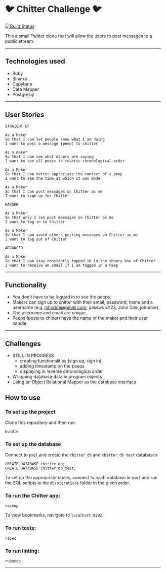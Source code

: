 # :bird: Chitter Challenge :bird:

[![Build Status](https://travis-ci.com/petraartep/chitter-challenge.svg?branch=master)](https://travis-ci.com/petraartep/chitter-challenge)

This a small Twitter clone that will allow the users to post messages to a public stream.

---

## Technologies used
- Ruby 
- Sinatra
- Capybara
- Data Mapper
- Postgresql 

---

## User Stories

```
STRAIGHT UP

As a Maker
So that I can let people know what I am doing  
I want to post a message (peep) to chitter

As a maker
So that I can see what others are saying  
I want to see all peeps in reverse chronological order

As a Maker
So that I can better appreciate the context of a peep
I want to see the time at which it was made

As a Maker
So that I can post messages on Chitter as me
I want to sign up for Chitter

HARDER

As a Maker
So that only I can post messages on Chitter as me
I want to log in to Chitter

As a Maker
So that I can avoid others posting messages on Chitter as me
I want to log out of Chitter

ADVANCED

As a Maker
So that I can stay constantly tapped in to the shouty box of Chitter
I want to receive an email if I am tagged in a Peep
```

---

## Functionality

- You don't have to be logged in to see the peeps.
- Makers can sign up to chitter with their email, password, name and a username (e.g. johndoe@gmail.com, password123, John Doe, johndoe).
- The username and email are unique.
- Peeps (posts to chitter) have the name of the maker and their user handle.


---

## Challenges


- STILL IN PROGRESS
  - creating functionalities (sign up, sign in)
  - adding timestamp on the peeps
  - displaying in reverse chronological order
- Wrapping database data in program objects
- Using an Object Relational Mapper as the database interface


## How to use

### To set up the project

Clone this repository and then run:

```
bundle
```

### To set up the database

Connect to `psql` and create the `chitter_db` and `chitter_db_test` databases:

```
CREATE DATABASE chitter_db;
CREATE DATABASE chitter_db_test;
```

To set up the appropriate tables, connect to each database in `psql` and run the SQL scripts in the `db/migrations` folder in the given order.


### To run the Chitter app:

```
rackup
```
To view bookmarks, navigate to `localhost:9292`.


### To run tests:

```
rspec
```

### To run linting:

```
rubocop
```

---